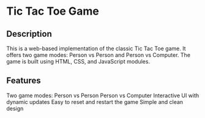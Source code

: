 # Tic Tac Toe Game

## Description
This is a web-based implementation of the classic Tic Tac Toe game. It offers two game modes: Person vs Person and Person vs Computer. The game is built using HTML, CSS, and JavaScript modules.

## Features
Two game modes:
Person vs Person
Person vs Computer
Interactive UI with dynamic updates
Easy to reset and restart the game
Simple and clean design
